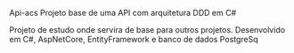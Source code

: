 Api-acs
Projeto base de uma API com arquitetura DDD em C#

Projeto de estudo onde servira de base para outros projetos. Desenvolvido em C#, AspNetCore, EntityFramework e banco de dados PostgreSq
